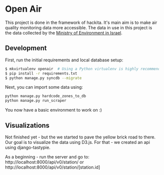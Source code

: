 # Open Air

This project is done in the framework of hackita.
It's main aim is to make air quality monitoring data more accessible.
The data in use in this project is the data collected by the [Ministry of Environment in Israel](http://www.svivaaqm.net/).


## Development

First, run the initial requirements and local database setup:

```bash
$ mkvirtualenv openair  # Using a Python virtualenv is highly recommended
$ pip install -r requirements.txt
$ python manage.py syncdb --migrate
```

Next, you can import some data using:

```bash
python manage.py hardcode_zones_to_db
python manage.py run_scraper
```

You now have a basic environment to work on :)


## Visualizations

Not finished yet - but the we started to pave the yellow brick road to there.
Our goal is to visualize the data using D3.js. For that - we created an api using django-tastypie.

As a beginning - run the server and go to: http://localhost:8000/api/v0/station/ or http://localhost:8000/api/v0/station/[station.id]
